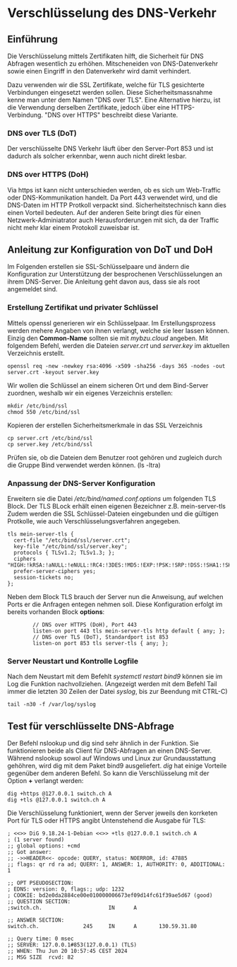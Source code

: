 # Verschlüsselung des DNS-Verkehr
## Einführung
Die Verschlüsselung mittels Zertifikaten hilft, die Sicherheit für DNS Abfragen wesentlich zu erhöhen.
Mitscheneiden von DNS-Datenverkehr sowie einen Eingriff in den Datenverkehr wird damit verhindert.

Dazu verwenden wir die SSL Zertifikate, welche für TLS gesichterte Verbindungen eingesetzt werden sollen.
Diese Sicherheitsmassnahme kenne man unter dem Namen "DNS over TLS".
Eine Alternative hierzu, ist die Verwendung derselben Zertifikate, jedoch über eine HTTPS-Verbindung.
"DNS over HTTPS" beschreibt diese Variante.

### DNS over TLS (DoT)
Der verschlüsselte DNS Verkehr läuft über den Server-Port 853 und ist dadurch als solcher erkennbar, wenn auch nicht direkt lesbar.

### DNS over HTTPS (DoH) 
Via https ist kann nicht unterschieden werden, ob es sich um Web-Traffic oder DNS-Kommunikation handelt. Da Port 443 verwendet wird, und die DNS-Daten im HTTP Protkoll verpackt sind.
Sicherheitstechnisch kann dies einen Vorteil bedeuten. Auf der anderen Seite bringt dies für einen Netzwerk-Adminiatrator auch Herausforderungen mit sich, da der Traffic nicht mehr klar einem Protokoll zuweisbar ist.

## Anleitung zur Konfiguration von DoT und DoH
Im Folgenden erstellen sie SSL-Schlüsselpaare und ändern die Konfiguration zur Unterstützung der besprochenen Verschlüsselungen an ihrem DNS-Server.
Die Anleitung geht davon aus, dass sie als root angemeldet sind.

### Erstellung Zertifikat und privater Schlüssel 
Mittels openssl generieren wir ein Schlüsselpaar. Im Erstellungsprozess werden mehere Angaben von ihnen verlangt, welche sie leer lassen können. Einzig den **Common-Name** sollten sie mit  _mybzu.cloud_ angeben.
Mit folgendem Befehl, werden die Dateien _server.crt_ und _server.key_ im aktuellen Verzeichnis erstellt.
````
openssl req -new -newkey rsa:4096 -x509 -sha256 -days 365 -nodes -out server.crt -keyout server.key
````
Wir wollen die Schlüssel an einem sicheren Ort und dem Bind-Server zuordnen, weshalb wir ein eigenes Verzeichnis erstellen:
````
mkdir /etc/bind/ssl
chmod 550 /etc/bind/ssl
````
Kopieren der erstellen Sicherheitsmerkmale in das SSL Verzeichnis
````
cp server.crt /etc/bind/ssl
cp server.key /etc/bind/ssl
````
Prüfen sie, ob die Dateien dem Benutzer root gehören und zugleich durch die Gruppe Bind verwendet werden können. (ls -ltra)


### Anpassung der DNS-Server Konfiguration
Erweitern sie die Datei _/etc/bind/named.conf.options_ um folgenden TLS Block.
Der TLS BLock erhält einen eigenen Bezeichner z.B. mein-server-tls
Zudem werden die SSL Schlüssel-Dateien eingebunden und die gültigen Protkolle, wie auch Verschlüsselungsverfahren angegeben.
````
tls mein-server-tls {
  cert-file "/etc/bind/ssl/server.crt";
  key-file "/etc/bind/ssl/server.key";
  protocols { TLSv1.2; TLSv1.3; };
  ciphers "HIGH:!kRSA:!aNULL:!eNULL:!RC4:!3DES:!MD5:!EXP:!PSK:!SRP:!DSS:!SHA1:!SHA256:!SHA384";
  prefer-server-ciphers yes;
  session-tickets no;
};
````
Neben dem Block TLS brauch der Server nun die Anweisung, auf welchen Ports er die Anfragen entegen nehmen soll. Diese Konfiguration erfolgt im bereits vorhanden Block **options**:
````
        // DNS over HTTPS (DoH), Port 443
        listen-on port 443 tls mein-server-tls http default { any; };
        // DNS over TLS (DoT), Standardport ist 853
        listen-on port 853 tls server-tls { any; };
````

### Server Neustart und Kontrolle Logfile
Nach dem Neustart mit dem Befehlt _systemctl restart bind9_ können sie im Log die Funktion nachvollziehen.
(Angezeigt werden mit dem Befehl Tail immer die letzten 30 Zeilen der Datei _syslog_, bis zur Beendung mit CTRL-C)
````
tail -n30 -f /var/log/syslog
````
## Test für verschlüsselte DNS-Abfrage
Der Befehl nslookup und dig sind sehr ähnlich in der Funktion. Sie funktionieren beide als Client für DNS-Abfragen an einen DNS-Server. Während nslookup sowol auf Windows und Linux zur Grundausstattung gehöhren, wird dig mit dem Paket bind9 ausgeliefert.
_dig_ hat einige Vorteile gegenüber dem anderen Befehl. So kann die Verschlüsselung mit der Option **+** verlangt werden:

````
dig +https @127.0.0.1 switch.ch A
dig +tls @127.0.0.1 switch.ch A
````
Die Verschlüsselung funktioniert, wenn der Server jeweils den korrketen Port für TLS oder HTTPS angibt
Untenstehend die Ausgabe für TLS:
````
; <<>> DiG 9.18.24-1-Debian <<>> +tls @127.0.0.1 switch.ch A
; (1 server found)
;; global options: +cmd
;; Got answer:
;; ->>HEADER<<- opcode: QUERY, status: NOERROR, id: 47885
;; flags: qr rd ra ad; QUERY: 1, ANSWER: 1, AUTHORITY: 0, ADDITIONAL: 1

;; OPT PSEUDOSECTION:
; EDNS: version: 0, flags:; udp: 1232
; COOKIE: bd2e0da2884ce00e010000006673ef09d14fc61f39ae5d67 (good)
;; QUESTION SECTION:
;switch.ch.                     IN      A

;; ANSWER SECTION:
switch.ch.              245     IN      A       130.59.31.80

;; Query time: 0 msec
;; SERVER: 127.0.0.1#853(127.0.0.1) (TLS)
;; WHEN: Thu Jun 20 10:57:45 CEST 2024
;; MSG SIZE  rcvd: 82
````
